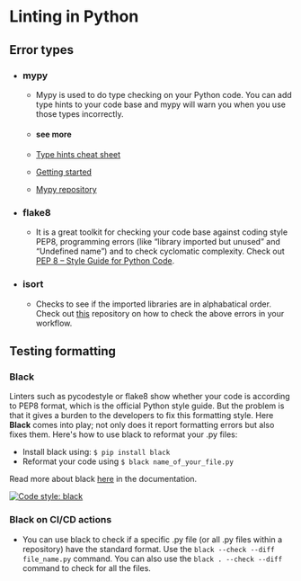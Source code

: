 # Linting in Python

## Error types

- ### mypy
  - Mypy is used to do type checking on your Python code. You can add type hints to your code base and mypy will warn you when you use those types incorrectly.

  - #### see more
   - [Type hints cheat sheet](https://mypy.readthedocs.io/en/stable/cheat_sheet_py3.html)
   - [Getting started](https://mypy.readthedocs.io/en/stable/getting_started.html)
   - [Mypy repository](https://github.com/python/mypy)

- ### flake8
  - It is a great toolkit for checking your code base against coding style PEP8, programming errors (like “library imported but unused” and “Undefined name”) and to check cyclomatic complexity. Check out [PEP 8 – Style Guide for Python Code](https://peps.python.org/pep-0008/).


- ### isort
  - Checks to see if the imported libraries are in alphabatical order. Check out [this](https://github.com/programmingwithalex/pylinter) repository on how to check the above errors in your workflow. 

## Testing formatting  

### Black 
Linters such as pycodestyle or flake8 show whether your code is according to PEP8 format, which is the official Python style guide. But the problem is that it gives a burden to the developers to fix this formatting style. Here **Black** comes into play; not only does it report formatting errors but also fixes them. Here's how to use black to reformat your .py files: 
- Install black using: ```$ pip install black```
- Reformat your code using ```$ black name_of_your_file.py```

Read more about black [here](https://github.com/psf/black) in the documentation.

[![Code style: black](https://img.shields.io/badge/code%20style-black-000000.svg)](https://github.com/psf/black)

### Black on CI/CD actions
- You can use black to check if a specific .py file (or all .py files within a repository) have the standard format. Use the ```black --check --diff file_name.py``` command. You can also use the ```black . --check --diff``` command to check for all the files.





